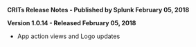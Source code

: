 **CRITs Release Notes - Published by Splunk February 05, 2018**


**Version 1.0.14 - Released February 05, 2018**

* App action views and Logo updates

